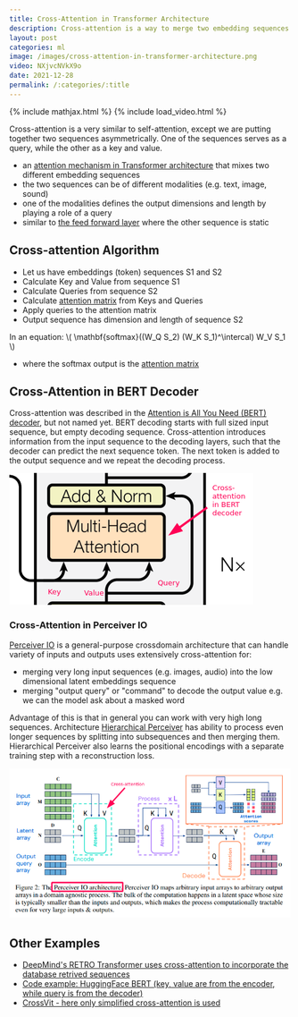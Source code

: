 ```yaml
---
title: Cross-Attention in Transformer Architecture
description: Cross-attention is a way to merge two embedding sequences e.g. image with text.
layout: post
categories: ml
image: /images/cross-attention-in-transformer-architecture.png
video: NXjvcNVkX9o
date: 2021-12-28
permalink: /:categories/:title
---
```


{% include mathjax.html %}
{% include load_video.html %}

Cross-attention is a very similar to self-attention, except we are putting together two sequences asymmetrically. One of the sequences serves as a query, while the other as a key and value.

- an [attention mechanism in Transformer architecture](/ml/transformers-self-attention-mechanism-simplified) that mixes two different embedding sequences
- the two sequences can be of different modalities (e.g. text, image, sound)
- one of the modalities defines the output dimensions and length by playing a role of a query
- similar to [the feed forward layer](/ml/Feed-Forward-Self-Attendion-Key-Value-Memory) where the other sequence is static
 
## Cross-attention Algorithm
- Let us have embeddings (token) sequences S1 and S2
- Calculate Key and Value from sequence S1
- Calculate Queries from sequence S2
- Calculate [attention matrix](/ml/transformers-self-attention-mechanism-simplified) from Keys and Queries
- Apply queries to the attention matrix
- Output sequence has dimension and length of sequence S2

In an equation: \\( \mathbf{softmax}((W_Q S_2) (W_K S_1)^\intercal) W_V S_1 \\)
- where the softmax output is the [attention matrix](/ml/transformers-self-attention-mechanism-simplified) 

## Cross-Attention in BERT Decoder
Cross-attention was described in the [Attention is All You Need (BERT) decoder](https://arxiv.org/pdf/1706.03762.pdf), but not named yet.
BERT decoding starts with full sized input sequence, but empty decoding sequence.
Cross-attention introduces information from the input sequence to the decoding layers,
such that the decoder can predict the next sequence token.
The next token is added to the output sequence and we repeat the decoding process.
 
![Cross-Attention in the decoder of Attention is All You Need (BERT) paper](/images/cross-attention-in-bert-decoder.png)

### Cross-Attention in Perceiver IO
[Perceiver IO](https://arxiv.org/pdf/2107.14795.pdf) is a general-purpose crossdomain architecture that can handle variety of inputs and outputs uses extensively cross-attention for:
- merging very long input sequences (e.g. images, audio) into the low dimensional latent embeddings sequence
- merging "output query" or "command" to decode the output value e.g. we can the model ask about a masked word

Advantage of this is that in general you can work with very high long sequences.
Architecture [Hierarchical Perceiver](https://arxiv.org/pdf/2202.10890.pdf) has ability to process even longer sequences by splitting into subsequences and then merging them.
Hierarchical Perceiver also learns the positional encodings with a separate training step with a reconstruction loss.
 
![Perceiver IO architecture](/images/cross-attention-perceiver-io.png)




## Other Examples
- [DeepMind's RETRO Transformer uses cross-attention to incorporate the database retrived sequences](/ml/DeepMinds-RETRO-Transformer-Model)
- [Code example: HuggingFace BERT (key, value are from the encoder, while query is from the decoder)](https://github.com/huggingface/transformers/blob/198c335d219a5eb4d3f124fdd1ce1a9cd9f78a9b/src/transformers/models/bert/modeling_bert.py#L268)
- [CrossVit - here only simplified cross-attention is used](https://arxiv.org/pdf/2103.14899.pdf)




